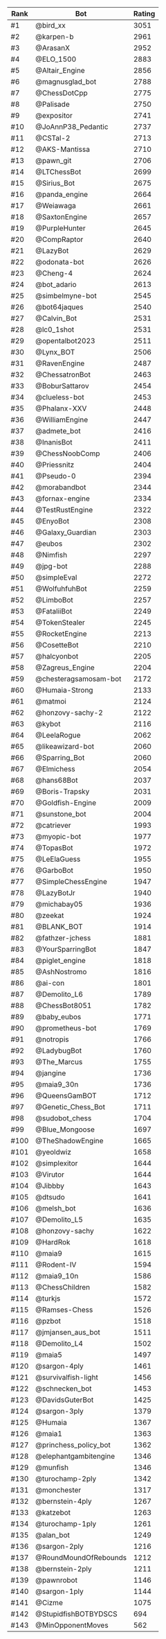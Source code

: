 Rank|Bot|Rating
---|---|---
#1|@bird_xx|3051
#2|@karpen-b|2961
#3|@ArasanX|2952
#4|@ELO_1500|2883
#5|@Altair_Engine|2856
#6|@magnusglad_bot|2788
#7|@ChessDotCpp|2775
#8|@Palisade|2750
#9|@expositor|2741
#10|@JoAnnP38_Pedantic|2737
#11|@CSTal-2|2713
#12|@AKS-Mantissa|2710
#13|@pawn_git|2706
#14|@LTChessBot|2699
#15|@Sirius_Bot|2675
#16|@panda_engine|2664
#17|@Weiawaga|2661
#18|@SaxtonEngine|2657
#19|@PurpleHunter|2645
#20|@CompRaptor|2640
#21|@LazyBot|2629
#22|@odonata-bot|2626
#23|@Cheng-4|2624
#24|@bot_adario|2613
#25|@simbelmyne-bot|2545
#26|@bot64jaques|2540
#27|@Calvin_Bot|2531
#28|@lc0_1shot|2531
#29|@opentalbot2023|2511
#30|@Lynx_BOT|2506
#31|@RavenEngine|2487
#32|@ChessatronBot|2463
#33|@BoburSattarov|2454
#34|@clueless-bot|2453
#35|@Phalanx-XXV|2448
#36|@WilliamEngine|2447
#37|@admete_bot|2416
#38|@InanisBot|2411
#39|@ChessNoobComp|2406
#40|@Priessnitz|2404
#41|@Pseudo-0|2394
#42|@morabandbot|2344
#43|@fornax-engine|2334
#44|@TestRustEngine|2322
#45|@EnyoBot|2308
#46|@Galaxy_Guardian|2303
#47|@eubos|2302
#48|@Nimfish|2297
#49|@jpg-bot|2288
#50|@simpleEval|2272
#51|@WolfuhfuhBot|2259
#52|@LimboBot|2257
#53|@FataliiBot|2249
#54|@TokenStealer|2245
#55|@RocketEngine|2213
#56|@CosetteBot|2210
#57|@halcyonbot|2205
#58|@Zagreus_Engine|2204
#59|@chesteragsamosam-bot|2172
#60|@Humaia-Strong|2133
#61|@matmoi|2124
#62|@honzovy-sachy-2|2122
#63|@kybot|2116
#64|@LeelaRogue|2062
#65|@likeawizard-bot|2060
#66|@Sparring_Bot|2060
#67|@Elmichess|2054
#68|@hans68Bot|2037
#69|@Boris-Trapsky|2031
#70|@Goldfish-Engine|2009
#71|@sunstone_bot|2004
#72|@catriever|1993
#73|@myopic-bot|1977
#74|@TopasBot|1972
#75|@LeElaGuess|1955
#76|@GarboBot|1950
#77|@SimpleChessEngine|1947
#78|@LazyBotJr|1940
#79|@michabay05|1936
#80|@zeekat|1924
#81|@BLANK_BOT|1914
#82|@fathzer-jchess|1881
#83|@YourSparringBot|1847
#84|@piglet_engine|1818
#85|@AshNostromo|1816
#86|@ai-con|1801
#87|@Demolito_L6|1789
#88|@ChessBot8051|1782
#89|@baby_eubos|1771
#90|@prometheus-bot|1769
#91|@notropis|1766
#92|@LadybugBot|1760
#93|@The_Marcus|1755
#94|@jangine|1736
#95|@maia9_30n|1736
#96|@QueensGamBOT|1712
#97|@Genetic_Chess_Bot|1711
#98|@sudobot_chess|1704
#99|@Blue_Mongoose|1697
#100|@TheShadowEngine|1665
#101|@yeoldwiz|1658
#102|@simplexitor|1644
#103|@Virutor|1644
#104|@Jibbby|1643
#105|@dtsudo|1641
#106|@melsh_bot|1636
#107|@Demolito_L5|1635
#108|@honzovy-sachy|1622
#109|@HardRok|1618
#110|@maia9|1615
#111|@Rodent-IV|1594
#112|@maia9_10n|1586
#113|@ChessChildren|1582
#114|@turkjs|1572
#115|@Ramses-Chess|1526
#116|@pzbot|1518
#117|@jmjansen_aus_bot|1511
#118|@Demolito_L4|1502
#119|@maia5|1497
#120|@sargon-4ply|1461
#121|@survivalfish-light|1456
#122|@schnecken_bot|1453
#123|@DavidsGuterBot|1425
#124|@sargon-3ply|1379
#125|@Humaia|1367
#126|@maia1|1363
#127|@princhess_policy_bot|1362
#128|@elephantgambitengine|1346
#129|@munfish|1346
#130|@turochamp-2ply|1342
#131|@monchester|1317
#132|@bernstein-4ply|1267
#133|@katzebot|1263
#134|@turochamp-1ply|1261
#135|@alan_bot|1249
#136|@sargon-2ply|1216
#137|@RoundMoundOfRebounds|1212
#138|@bernstein-2ply|1211
#139|@pawnrobot|1146
#140|@sargon-1ply|1144
#141|@Cizme|1075
#142|@StupidfishBOTBYDSCS|694
#143|@MinOpponentMoves|562
